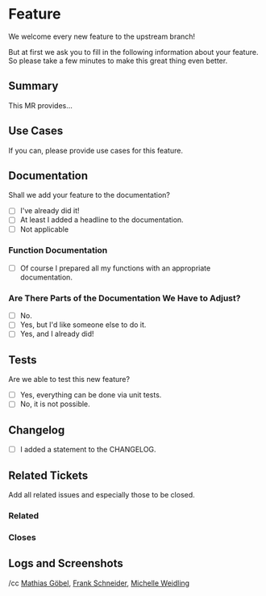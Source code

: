 # Feature

We welcome every new feature to the upstream branch!

But at first we ask you to fill in the following information about your feature.
So please take a few minutes to make this great thing even better.

## Summary

This MR provides…

## Use Cases

If you can, please provide use cases for this feature.

## Documentation

Shall we add your feature to the documentation?

* [ ] I've already did it!
* [ ] At least I added a headline to the documentation.
* [ ] Not applicable

### Function Documentation

* [ ] Of course I prepared all my functions with an appropriate documentation.

### Are There Parts of the Documentation We Have to Adjust?

* [ ] No.
* [ ] Yes, but I'd like someone else to do it.
* [ ] Yes, and I already did!

## Tests

Are we able to test this new feature?

* [ ] Yes, everything can be done via unit tests.
* [ ] No, it is not possible.

## Changelog

* [ ] I added a statement to the CHANGELOG.

## Related Tickets

Add all related issues and especially those to be closed.

### Related

### Closes

## Logs and Screenshots

/cc [Mathias Göbel](https://gitlab.gwdg.de/mgoebel), [Frank Schneider](https://gitlab.gwdg.de/schneider210), [Michelle Weidling](https://gitlab.gwdg.de/mrodzis)

